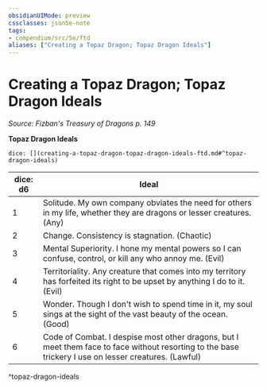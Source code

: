 ```yaml
---
obsidianUIMode: preview
cssclasses: json5e-note
tags:
- compendium/src/5e/ftd
aliases: ["Creating a Topaz Dragon; Topaz Dragon Ideals"]
---
```

# Creating a Topaz Dragon; Topaz Dragon Ideals
*Source: Fizban's Treasury of Dragons p. 149* 

**Topaz Dragon Ideals**

`dice: [](creating-a-topaz-dragon-topaz-dragon-ideals-ftd.md#^topaz-dragon-ideals)`

| dice: d6 | Ideal |
|----------|-------|
| 1 | Solitude. My own company obviates the need for others in my life, whether they are dragons or lesser creatures. (Any) |
| 2 | Change. Consistency is stagnation. (Chaotic) |
| 3 | Mental Superiority. I hone my mental powers so I can confuse, control, or kill any who annoy me. (Evil) |
| 4 | Territoriality. Any creature that comes into my territory has forfeited its right to be upset by anything I do to it. (Evil) |
| 5 | Wonder. Though I don't wish to spend time in it, my soul sings at the sight of the vast beauty of the ocean. (Good) |
| 6 | Code of Combat. I despise most other dragons, but I meet them face to face without resorting to the base trickery I use on lesser creatures. (Lawful) |
^topaz-dragon-ideals